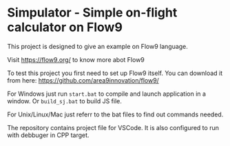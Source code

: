 # Simpulator - Simple on-flight calculator on Flow9
This project is designed to give an example on Flow9 language.

Visit https://flow9.org/ to know more abot Flow9

To test this project you first need to set up Flow9 itself. You can download it from here: https://github.com/area9innovation/flow9/

For Windows just run `start.bat` to compile and launch application in a window. Or `build_sj.bat` to build JS file.

For Unix/Linux/Mac just referr to the bat files to find out commands needed.

The repository contains project file for VSCode.
It is also configured to run with debbuger in CPP target.
